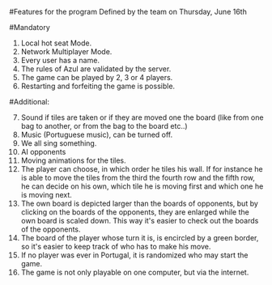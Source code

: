 #Features for the program
Defined by the team on Thursday, June 16th

#Mandatory

1. Local hot seat Mode.
2. Network Multiplayer Mode.
3. Every user has a name.
4. The rules of Azul are validated by the server.
5. The game can be played by 2, 3 or 4 players.
6. Restarting and forfeiting the game is possible.

#Additional:

7. Sound if tiles are taken or if they are moved one the board (like from one bag to another, or from the bag to the
   board etc..)
8. Music (Portuguese music), can be turned off.
9. We all sing something.
10. AI opponents
11. Moving animations for the tiles.
12. The player can choose, in which order he tiles his wall. If for instance he is able to move the tiles from the third
    the fourth row and the fifth row, he can decide on his own, which tile he is moving first and which one he is moving
    next.
13. The own board is depicted larger than the boards of opponents, but by clicking on the boards of the opponents, they
    are enlarged while the own board is scaled down. This way it's easier to check out the boards of the opponents.
14. The board of the player whose turn it is, is encircled by a green border, so it's easier to keep track of who has to
    make his move.
15. If no player was ever in Portugal, it is randomized who may start the game.
16. The game is not only playable on one computer, but via the internet.